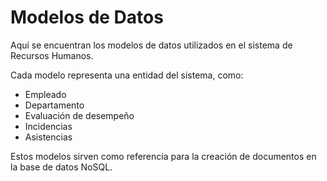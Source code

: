# Modelos de Datos

Aquí se encuentran los modelos de datos utilizados en el sistema de Recursos Humanos.

Cada modelo representa una entidad del sistema, como:
- Empleado
- Departamento
- Evaluación de desempeño
- Incidencias
- Asistencias

Estos modelos sirven como referencia para la creación de documentos en la base de datos NoSQL.
